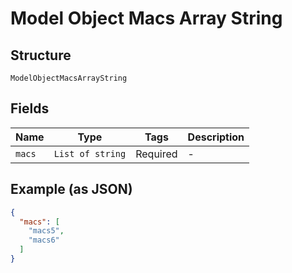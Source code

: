 
# Model Object Macs Array String

## Structure

`ModelObjectMacsArrayString`

## Fields

| Name | Type | Tags | Description |
|  --- | --- | --- | --- |
| `macs` | `List of string` | Required | - |

## Example (as JSON)

```json
{
  "macs": [
    "macs5",
    "macs6"
  ]
}
```


